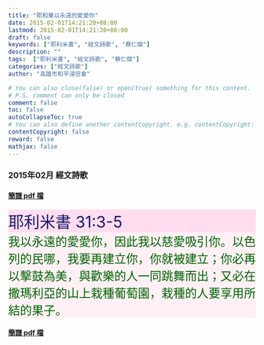 ```yaml
---
title: "耶和華以永遠的愛愛你"
date: 2015-02-01T14:21:20+08:00
lastmod: 2015-02-01T14:21:20+08:00
draft: false
keywords: ["耶利米書", "經文詩歌", "蔡仁傑"]
description: ""
tags:  ["耶利米書", "經文詩歌", "蔡仁傑"]
categories: ["經文詩歌"]
author: "高雄市和平浸信會"

# You can also close(false) or open(true) something for this content.
# P.S. comment can only be closed
comment: false
toc: false
autoCollapseToc: true
# You can also define another contentCopyright. e.g. contentCopyright: "This is another copyright."
contentCopyright: false
reward: false
mathjax: false
---
```


### 2015年02月 經文詩歌

#### [簡譜 pdf 檔](/pdf-h/h201502.pdf "耶和華以永遠的愛愛你")

<div style="background-color:#FFDDEE"><font size="6", color="#191970">
耶利米書 31:3-5
</font>
</div>

<div style="background-color:#FFF0F5"><font size="5", color="#006400">
我以永遠的愛愛你，因此我以慈愛吸引你。以色列的民哪，我要再建立你，你就被建立；你必再以擊鼓為美，與歡樂的人一同跳舞而出；又必在撒瑪利亞的山上栽種葡萄園，栽種的人要享用所結的果子。
</font>
</div>

#### [簡譜 pdf 檔](/pdf-h/h201502.pdf "耶和華以永遠的愛愛你")